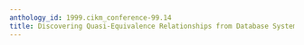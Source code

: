 ```yaml
---
anthology_id: 1999.cikm_conference-99.14
title: Discovering Quasi-Equivalence Relationships from Database Systems
---
```

